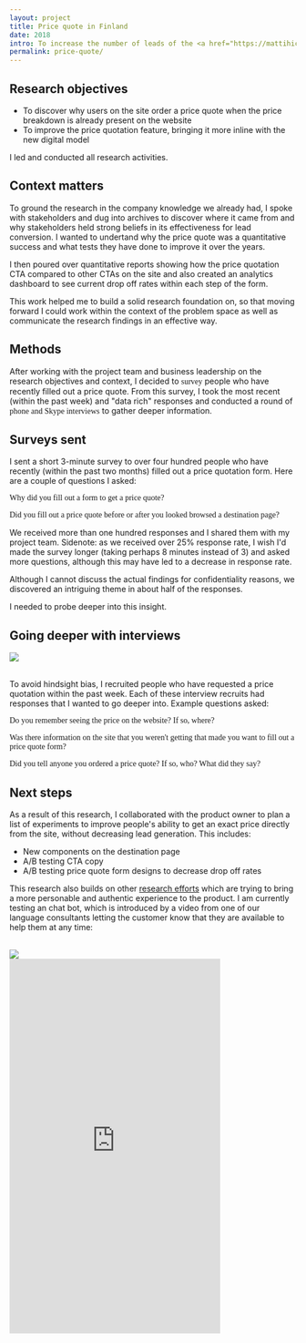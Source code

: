 ```yaml
---
layout: project
title: Price quote in Finland
date: 2018
intro: To increase the number of leads of the <a href="https://mattihicks.com/education-first">new EF digital model</a>, our team was asked to implement a price quote form although the price breakdown is provided on the site. <br/><br/>Five months after this feature was introduced, I was asked to research why customers ordered a price quote on our new digital model.
permalink: price-quote/
---
```



<div class="page-content-alternative">

  <div class="wrapper">
    <div class="grid-display">
      <div class="row projectBody">
       <div class="col-2">
       </div>
       <div class="col-8">
        <h2 class="projectTitle">Research objectives</h2>
        <ul><li class="objectiveResearchList">To discover why users on the site order a price quote when the price breakdown is already present on the website</li>
          <li class="objectiveResearchList">To improve the price quotation feature, bringing it more inline with the new digital model</li>
      </ul>
      <p>I led and conducted all research activities.</p>
      </div>
    </div>
  </div>

</div>
</div>

<div class="page-content">
  <div class="wrapper">
    <div class="grid-display">
      <div class="row projectBody">
       <div class="col-2">
       </div>
       <div class="col-8">
        <h2 class="projectTitle">Context matters</h2>
        <p>To ground the research in the company knowledge we already had, I spoke with stakeholders and dug into archives to discover where it came from and why stakeholders held strong beliefs in its effectiveness for lead conversion. I wanted to undertand why the price quote was a quantitative success and what tests they have done to improve it over the years.</p>
        <p>I then poured over quantitative reports showing how the price quotation CTA compared to other CTAs on the site and also created an analytics dashboard to see current drop off rates within each step of the form.</p>
<p>This work helped me to build a solid research foundation on, so that moving forward I could work within the context of the problem space as well as communicate the research findings in an effective way.</p>
      </div>
    </div>
  </div>

</div>
</div>

<div class="page-content-alternative">
  <div class="wrapper">
    <div class="grid-display">
      <div class="row projectBody">
       <div class="col-2">
       </div>
       <div class="col-8">
        <h2 class="projectTitle">Methods</h2>
        <p>After working with the project team and business leadership on the research objectives and context, I decided to <span style="font-family:GT-Walsheim-Medium">survey</span> people who have recently filled out a price quote. From this survey, I took the most recent (within the past week) and "data rich" responses and conducted a round of <span style="font-family:GT-Walsheim-Medium">phone and Skype interviews</span> to gather deeper information.</p>
      </div>
    </div>
  </div>

</div>
</div>



<!-- ![ef finland wireframes](../assets/images/sales_journeyBluprint.jpeg){:class="full-image"} -->

<div class="page-content">

  <div class="wrapper">
    <div class="grid-display">
      <div class="row projectBuilt">
       <div class="col-2">
       </div>
       <div class="col-8">
        <h2 class="projectTitle">Surveys sent</h2>
 <!--        <h4 class="projectSectionTitle">1. Customer interviews</h4> -->
<p>I sent a short 3-minute survey to over four hundred people who have recently (within the past two months) filled out a price quotation form. Here are a couple of questions I asked:</p>
<p><span style="font-family:GT-Walsheim-Regular-Italic">Why did you fill out a form to get a price quote?</span></p>
<p><span style="font-family:GT-Walsheim-Regular-Italic">Did you fill out a price quote before or after you looked browsed a destination page?</span></p> 
<p>We received more than one hundred responses and I shared them with my project team. Sidenote: as we received over 25% response rate, I wish I'd made the survey longer (taking perhaps 8 minutes instead of 3) and asked more questions, although this may have led to a decrease in response rate.</p>

<p>Although I cannot discuss the actual findings for confidentiality reasons, we discovered an intriguing theme in about half of the responses.</p>
<p>I needed to probe deeper into this insight.</p>
      </div>
    </div>
  </div>
</div>
</div>



<div class="page-content-alternative">
  <div class="wrapper">
    <div class="grid-display">
      <div class="row projectBody">
       <div class="col-2">
       </div>
       <div class="col-8">
        <h2 class="projectTitle">Going deeper with interviews</h2>
        <img src="../assets/images/susan_pq.jpg"/><br/><br/>
        <p>To avoid hindsight bias, I recruited people who have requested a price quotation within the past week. Each of these interview recruits had responses that I wanted to go deeper into. Example questions asked:</p>
<p><span style="font-family:GT-Walsheim-Regular-Italic">Do you remember seeing the price on the website? If so, where?</span></p>
<p><span style="font-family:GT-Walsheim-Regular-Italic">Was there information on the site that you weren't getting that made you want to fill out a price quote form?</span></p> 
<p><span style="font-family:GT-Walsheim-Regular-Italic">Did you tell anyone you ordered a price quote? If so, who? What did they say?</span></p> 
      </div>
    </div>
  </div>

</div>
</div>

<div class="page-content">
  <div class="wrapper">
    <div class="grid-display">
      <div class="row projectBody">
       <div class="col-2">
       </div>
       <div class="col-8">
        <h2 class="projectTitle">Next steps</h2>
        <p>As a result of this research, I collaborated with the product owner to plan a list of experiments to improve people's ability to get an exact price directly from the site, without decreasing lead generation. This includes:</p>
        <ul><li class="objectiveResearchList">New components on the destination page</li>
          <li class="objectiveResearchList">A/B testing CTA copy</li>
          <li class="objectiveResearchList">A/B testing price quote form designs to decrease drop off rates</li></ul>
        <p>This research also builds on other <a href="https://mattihicks.com/customer-journey">research efforts</a> which are trying to bring a more personable and authentic experience to the product. I am currently testing an chat bot, which is introduced by a video from one of our language consultants letting the customer know that they are available to help them at any time:</p>
        <br/>
      </div>
    </div>
          <div class="row projectBody">
       <div class="col-4">
        <img src="../assets/images/screenshot_customBot.png"/>
       </div>
       <div class="col-8">
    <div class="videoDaniel"><iframe src="https://player.vimeo.com/video/308068399" width="370" height="658" frameborder="0" webkitallowfullscreen mozallowfullscreen allowfullscreen></iframe></div>
      </div>
    </div>
  </div>

</div>
</div>





